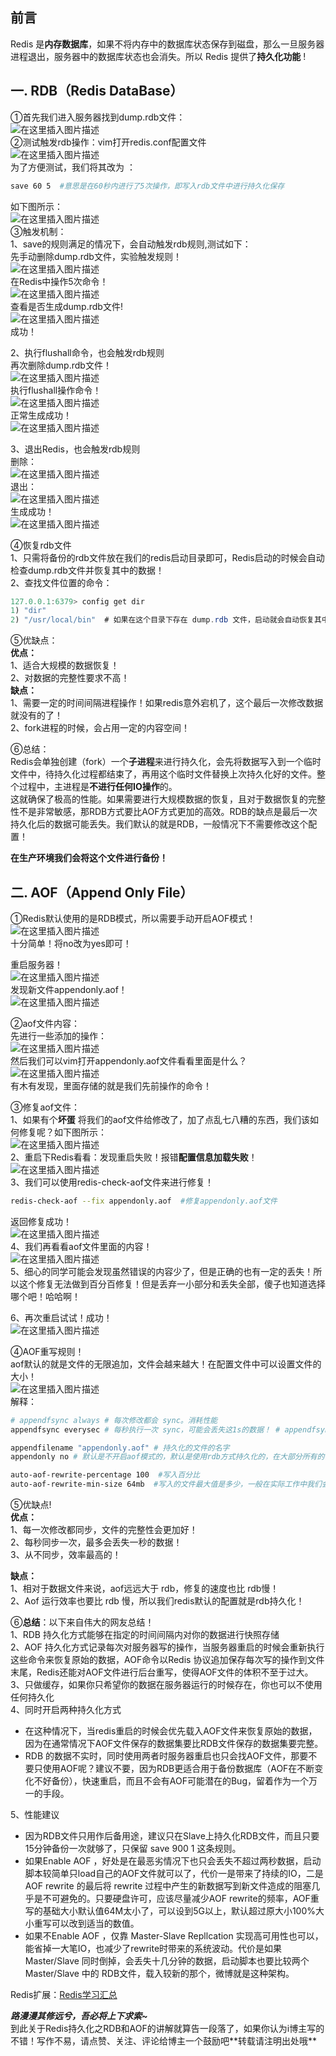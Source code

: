 ## 前言

Redis 是**内存数据库**，如果不将内存中的数据库状态保存到磁盘，那么一旦服务器进程退出，服务器中的数据库状态也会消失。所以 Redis 提供了**持久化功能** !

## 一. RDB（Redis DataBase）

①首先我们进入服务器找到dump.rdb文件：  
![在这里插入图片描述](https://img-blog.csdnimg.cn/20210126100842863.png)  
②测试触发rdb操作：vim打开redis.conf配置文件  
![在这里插入图片描述](https://img-blog.csdnimg.cn/20210126101300315.png?x-oss-process=image/watermark,type_ZmFuZ3poZW5naGVpdGk,shadow_10,text_aHR0cHM6Ly9ibG9nLmNzZG4ubmV0L3dlaXhpbl80MzgyOTQ0Mw==,size_16,color_FFFFFF,t_70)  
为了方便测试，我们将其改为 ：

```bash
save 60 5  #意思是在60秒内进行了5次操作，即写入rdb文件中进行持久化保存
```

如下图所示：  
![在这里插入图片描述](https://img-blog.csdnimg.cn/20210126101402476.png)  
③触发机制：  
1、save的规则满足的情况下，会自动触发rdb规则,测试如下：  
先手动删除dump.rdb文件，实验触发规则！  
![在这里插入图片描述](https://img-blog.csdnimg.cn/20210126101910784.png)  
在Redis中操作5次命令！  
![在这里插入图片描述](https://img-blog.csdnimg.cn/2021012610201838.png)  
查看是否生成dump.rdb文件!  
![在这里插入图片描述](https://img-blog.csdnimg.cn/20210126102109611.png)  
成功！

2、执行flushall命令，也会触发rdb规则  
再次删除dump.rdb文件！  
![在这里插入图片描述](https://img-blog.csdnimg.cn/20210126102154282.png)  
执行flushall操作命令！  
![在这里插入图片描述](https://img-blog.csdnimg.cn/20210126102240697.png)  
正常生成成功！  
![在这里插入图片描述](https://img-blog.csdnimg.cn/20210126102228945.png)

3、退出Redis，也会触发rdb规则  
删除：  
![在这里插入图片描述](https://img-blog.csdnimg.cn/20210126102322872.png)  
退出：  
![在这里插入图片描述](https://img-blog.csdnimg.cn/20210126102413886.png)  
生成成功！  
![在这里插入图片描述](https://img-blog.csdnimg.cn/20210126102401338.png)

④恢复rdb文件  
1、只需将备份的rdb文件放在我们的redis启动目录即可，Redis启动的时候会自动检查dump.rdb文件并恢复其中的数据！  
2、查找文件位置的命令：

```java
127.0.0.1:6379> config get dir
1) "dir"
2) "/usr/local/bin"  # 如果在这个目录下存在 dump.rdb 文件，启动就会自动恢复其中的数据
```

⑤优缺点：  
**优点：**  
1、适合大规模的数据恢复！  
2、对数据的完整性要求不高！  
**缺点：**  
1、需要一定的时间间隔进程操作！如果redis意外宕机了，这个最后一次修改数据就没有的了！  
2、fork进程的时候，会占用一定的内容空间！

⑥总结：  
Redis会单独创建（fork）一个**子进程**来进行持久化，会先将数据写入到一个临时文件中，待持久化过程都结束了，再用这个临时文件替换上次持久化好的文件。整个过程中，主进程是**不进行任何IO操作**的。  
这就确保了极高的性能。如果需要进行大规模数据的恢复，且对于数据恢复的完整性不是非常敏感，那RDB方式要比AOF方式更加的高效。RDB的缺点是最后一次持久化后的数据可能丢失。我们默认的就是RDB，一般情况下不需要修改这个配置！

**在生产环境我们会将这个文件进行备份！**

## 二. AOF（Append Only File）

①Redis默认使用的是RDB模式，所以需要手动开启AOF模式！  
![在这里插入图片描述](https://img-blog.csdnimg.cn/20210126103608150.png?x-oss-process=image/watermark,type_ZmFuZ3poZW5naGVpdGk,shadow_10,text_aHR0cHM6Ly9ibG9nLmNzZG4ubmV0L3dlaXhpbl80MzgyOTQ0Mw==,size_16,color_FFFFFF,t_70)  
十分简单！将no改为yes即可！

重启服务器！  
![在这里插入图片描述](https://img-blog.csdnimg.cn/20210126104004148.png)  
发现新文件appendonly.aof！  
![在这里插入图片描述](https://img-blog.csdnimg.cn/20210126104025417.png)

②aof文件内容：  
先进行一些添加的操作：  
![在这里插入图片描述](https://img-blog.csdnimg.cn/20210126104237643.png)  
然后我们可以vim打开appendonly.aof文件看看里面是什么？  
![在这里插入图片描述](https://img-blog.csdnimg.cn/20210126104248767.png)  
有木有发现，里面存储的就是我们先前操作的命令！

③修复aof文件：  
1、如果有个**坏蛋** 将我们的aof文件给修改了，加了点乱七八糟的东西，我们该如何修复呢？如下图所示：  
![在这里插入图片描述](https://img-blog.csdnimg.cn/20210126104505332.png?x-oss-process=image/watermark,type_ZmFuZ3poZW5naGVpdGk,shadow_10,text_aHR0cHM6Ly9ibG9nLmNzZG4ubmV0L3dlaXhpbl80MzgyOTQ0Mw==,size_16,color_FFFFFF,t_70)  
2、重启下Redis看看：发现重启失败！报错**配置信息加载失败**！  
![在这里插入图片描述](https://img-blog.csdnimg.cn/20210126104646486.png)  
3、我们可以使用redis-check-aof文件来进行修复！

```bash
redis-check-aof --fix appendonly.aof  #修复appendonly.aof文件
```

返回修复成功！  
![在这里插入图片描述](https://img-blog.csdnimg.cn/20210126104914673.png)  
4、我们再看看aof文件里面的内容！  
![在这里插入图片描述](https://img-blog.csdnimg.cn/20210126104956815.png)  
5、细心的同学可能会发现虽然错误的内容少了，但是正确的也有一定的丢失！所以这个修复无法做到百分百修复！但是丢弃一小部分和丢失全部，傻子也知道选择哪个吧！哈哈啊！

6、再次重启试试！成功！  
![在这里插入图片描述](https://img-blog.csdnimg.cn/20210126105158830.png)

④AOF重写规则！  
aof默认的就是文件的无限追加，文件会越来越大！在配置文件中可以设置文件的大小！  
![在这里插入图片描述](https://img-blog.csdnimg.cn/20210126105344293.png?x-oss-process=image/watermark,type_ZmFuZ3poZW5naGVpdGk,shadow_10,text_aHR0cHM6Ly9ibG9nLmNzZG4ubmV0L3dlaXhpbl80MzgyOTQ0Mw==,size_16,color_FFFFFF,t_70)  
解释：

```bash
# appendfsync always # 每次修改都会 sync。消耗性能 
appendfsync everysec # 每秒执行一次 sync，可能会丢失这1s的数据！ # appendfsync no # 不执行 sync，这个时候操作系统自己同步数据，速度最快！

appendfilename "appendonly.aof" # 持久化的文件的名字
appendonly no # 默认是不开启aof模式的，默认是使用rdb方式持久化的，在大部分所有的情况下， rdb完全够用！

auto-aof-rewrite-percentage 100  #写入百分比
auto-aof-rewrite-min-size 64mb  #写入的文件最大值是多少，一般在实际工作中我们会将其设置为5gb左右！
```

⑤优缺点!  
**优点：**  
1、每一次修改都同步，文件的完整性会更加好！  
2、每秒同步一次，最多会丢失一秒的数据！  
3、从不同步，效率最高的！

**缺点：**  
1、相对于数据文件来说，aof远远大于 rdb，修复的速度也比 rdb慢！  
2、Aof 运行效率也要比 rdb 慢，所以我们redis默认的配置就是rdb持久化！

⑥**总结**：以下来自伟大的网友总结！  
1、RDB 持久化方式能够在指定的时间间隔内对你的数据进行快照存储  
2、AOF 持久化方式记录每次对服务器写的操作，当服务器重启的时候会重新执行这些命令来恢复原始的数据，AOF命令以Redis 协议追加保存每次写的操作到文件末尾，Redis还能对AOF文件进行后台重写，使得AOF文件的体积不至于过大。  
3、只做缓存，如果你只希望你的数据在服务器运行的时候存在，你也可以不使用任何持久化  
4、同时开启两种持久化方式

+   在这种情况下，当redis重启的时候会优先载入AOF文件来恢复原始的数据，因为在通常情况下AOF文件保存的数据集要比RDB文件保存的数据集要完整。
+   RDB 的数据不实时，同时使用两者时服务器重启也只会找AOF文件，那要不要只使用AOF呢？建议不要，因为RDB更适合用于备份数据库（AOF在不断变化不好备份），快速重启，而且不会有AOF可能潜在的Bug，留着作为一个万一的手段。

5、性能建议

+   因为RDB文件只用作后备用途，建议只在Slave上持久化RDB文件，而且只要15分钟备份一次就够了，只保留 save 900 1 这条规则。
+   如果Enable AOF ，好处是在最恶劣情况下也只会丢失不超过两秒数据，启动脚本较简单只load自己的AOF文件就可以了，代价一是带来了持续的IO，二是AOF rewrite 的最后将 rewrite 过程中产生的新数据写到新文件造成的阻塞几乎是不可避免的。只要硬盘许可，应该尽量减少AOF rewrite的频率，AOF重写的基础大小默认值64M太小了，可以设到5G以上，默认超过原大小100%大小重写可以改到适当的数值。
+   如果不Enable AOF ，仅靠 Master-Slave Repllcation 实现高可用性也可以，能省掉一大笔IO，也减少了rewrite时带来的系统波动。代价是如果Master/Slave 同时倒掉，会丢失十几分钟的数据，启动脚本也要比较两个 Master/Slave 中的 RDB文件，载入较新的那个，微博就是这种架构。

Redis扩展：[Redis学习汇总](https://blog.csdn.net/weixin_43829443/article/details/112839985)

***路漫漫其修远兮，吾必将上下求索~***  
到此关于Redis持久化之RDB和AOF的讲解就算告一段落了，如果你认为i博主写的不错！写作不易，请点赞、关注、评论给博主一个鼓励吧\*\*转载请注明出处哦\*\*